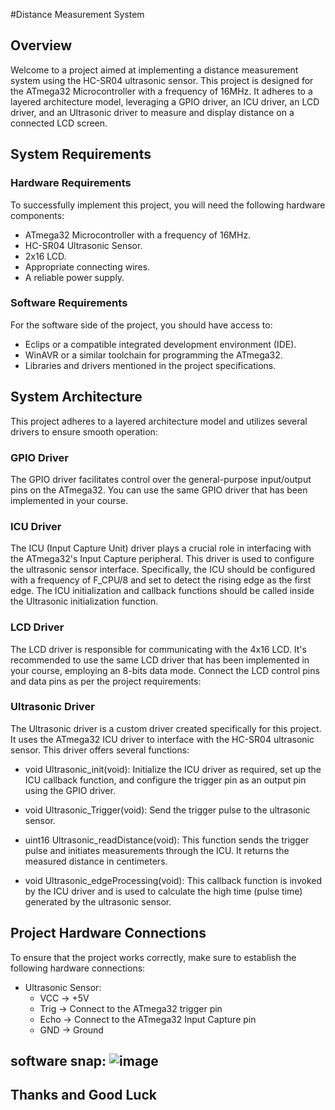 #Distance Measurement System

## Overview
Welcome to  a project aimed at implementing a distance measurement system using the HC-SR04 ultrasonic sensor. This project is designed for the ATmega32 Microcontroller with a frequency of 16MHz. It adheres to a layered architecture model, leveraging a GPIO driver, an ICU driver, an LCD driver, and an Ultrasonic driver to measure and display distance on a connected LCD screen.

## System Requirements

### Hardware Requirements
To successfully implement this project, you will need the following hardware components:
- ATmega32 Microcontroller with a frequency of 16MHz.
- HC-SR04 Ultrasonic Sensor.
- 2x16 LCD.
- Appropriate connecting wires.
- A reliable power supply.

### Software Requirements
For the software side of the project, you should have access to:
- Eclips or a compatible integrated development environment (IDE).
- WinAVR or a similar toolchain for programming the ATmega32.
- Libraries and drivers mentioned in the project specifications.

## System Architecture

This project adheres to a layered architecture model and utilizes several drivers to ensure smooth operation:

### GPIO Driver
The GPIO driver facilitates control over the general-purpose input/output pins on the ATmega32. You can use the same GPIO driver that has been implemented in your course.

### ICU Driver
The ICU (Input Capture Unit) driver plays a crucial role in interfacing with the ATmega32's Input Capture peripheral. This driver is used to configure the ultrasonic sensor interface. Specifically, the ICU should be configured with a frequency of F_CPU/8 and set to detect the rising edge as the first edge. The ICU initialization and callback functions should be called inside the Ultrasonic initialization function.

### LCD Driver
The LCD driver is responsible for communicating with the 4x16 LCD. It's recommended to use the same LCD driver that has been implemented in your course, employing an 8-bits data mode. Connect the LCD control pins and data pins as per the project requirements:

### Ultrasonic Driver
The Ultrasonic driver is a custom driver created specifically for this project. It uses the ATmega32 ICU driver to interface with the HC-SR04 ultrasonic sensor. This driver offers several functions:

- void Ultrasonic_init(void): Initialize the ICU driver as required, set up the ICU callback function, and configure the trigger pin as an output pin using the GPIO driver.

- void Ultrasonic_Trigger(void): Send the trigger pulse to the ultrasonic sensor.

- uint16 Ultrasonic_readDistance(void): This function sends the trigger pulse and initiates measurements through the ICU. It returns the measured distance in centimeters.

- void Ultrasonic_edgeProcessing(void): This callback function is invoked by the ICU driver and is used to calculate the high time (pulse time) generated by the ultrasonic sensor.

## Project Hardware Connections

To ensure that the project works correctly, make sure to establish the following hardware connections:

- Ultrasonic Sensor:
  - VCC → +5V
  - Trig → Connect to the ATmega32 trigger pin
  - Echo → Connect to the ATmega32 Input Capture pin
  - GND → Ground

## software snap: ![image](https://github.com/Ahmad9h/Distance_measure_system/assets/146341346/d5aa470d-ef66-4bd8-a080-1dcc74cd6fbf)

## Thanks and Good Luck

